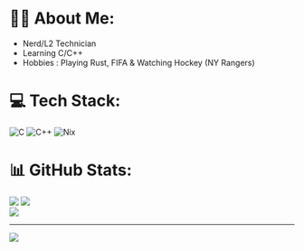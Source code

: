 
# 👨‍💻 About Me: 
- Nerd/L2 Technician
- Learning C/C++
- Hobbies : Playing Rust, FIFA & Watching Hockey (NY Rangers) 
# 💻 Tech Stack:
![C](https://img.shields.io/badge/c-%2300599C.svg?style=for-the-badge&logo=c&logoColor=white) ![C++](https://img.shields.io/badge/c++-%2300599C.svg?style=for-the-badge&logo=c%2B%2B&logoColor=white) ![Nix](https://img.shields.io/badge/NIX-5277C3.svg?style=for-the-badge&logo=NixOS&logoColor=white)
# 📊 GitHub Stats:
![](https://github-readme-stats.vercel.app/api/top-langs/?username=TaiFong&theme=dark&hide_border=false&include_all_commits=false&count_private=false&layout=compact)
![](https://github-readme-stats.vercel.app/api?username=TaiFong&theme=dark&hide_border=false&include_all_commits=false&count_private=false)<br/>
![](https://github-readme-streak-stats.herokuapp.com/?user=TaiFong&theme=dark&hide_border=false)<br/>

---
[![](https://visitcount.itsvg.in/api?id=TaiFong&icon=0&color=0)](https://visitcount.itsvg.in)

<!-- Proudly created with GPRM ( https://gprm.itsvg.in ) -->
